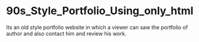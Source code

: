 # 90s_Style_Portfolio_Using_only_html
Its an old style portfolio website in which a viewer can saw the portfolio of author and also contact him and review his work.
